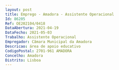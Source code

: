 ```yaml
--- 
layout: post
title: Emprego - Amadora - Assistente Operacional
Id: 86205
Ref: OE202104/0418
DataAbertura: 2021-04-19
DataFecho: 2021-05-03
Trabalho: Assistente Operacional
Empregador: Câmara Municipal da Amadora
Descricao: área de apoio educativo
CodigoPostal: 2701-961 AMADORA
Concelho: Amadora
Distrito: Lisboa
--- 
```

